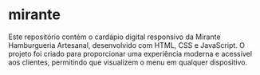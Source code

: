 # mirante
Este repositório contém o cardápio digital responsivo da Mirante Hamburgueria Artesanal, desenvolvido com HTML, CSS e JavaScript. O projeto foi criado para proporcionar uma experiência moderna e acessível aos clientes, permitindo que visualizem o menu em qualquer dispositivo.
